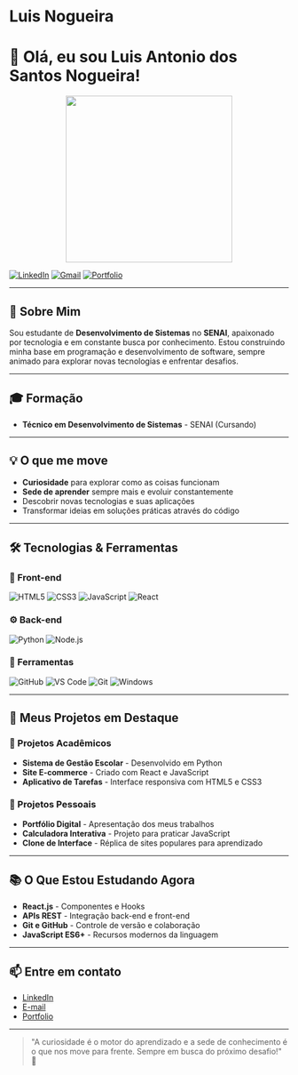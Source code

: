 # Luis Nogueira
# 👋 Olá, eu sou Luis Antonio dos Santos Nogueira!

<div align="center">
  
<img src="https://media.giphy.com/media/L1R1tvI9svkIWwpVYr/giphy.gif" width="300"/>

</div>

[![LinkedIn](https://img.shields.io/badge/-LinkedIn-0A66C2?style=flat-square&logo=linkedin&logoColor=white)](https://www.linkedin.com/in/seu-perfil)
[![Gmail](https://img.shields.io/badge/-Email-EA4335?style=flat-square&logo=gmail&logoColor=white)](mailto:seu-email@gmail.com)
[![Portfolio](https://img.shields.io/badge/-Portfolio-4285F4?style=flat-square&logo=google-chrome&logoColor=white)](https://seu-portfolio.com)

---

## 🚀 Sobre Mim

Sou estudante de **Desenvolvimento de Sistemas** no **SENAI**, apaixonado por tecnologia e em constante busca por conhecimento. Estou construindo minha base em programação e desenvolvimento de software, sempre animado para explorar novas tecnologias e enfrentar desafios.

---

## 🎓 Formação

- **Técnico em Desenvolvimento de Sistemas** - SENAI (Cursando)

---

## 💡 O que me move

- **Curiosidade** para explorar como as coisas funcionam
- **Sede de aprender** sempre mais e evoluir constantemente
- Descobrir novas tecnologias e suas aplicações
- Transformar ideias em soluções práticas através do código

---

## 🛠️ Tecnologias & Ferramentas

### 🎨 Front-end
![HTML5](https://img.shields.io/badge/-HTML5-E34F26?style=flat-square&logo=html5&logoColor=white)
![CSS3](https://img.shields.io/badge/-CSS3-1572B6?style=flat-square&logo=css3&logoColor=white)
![JavaScript](https://img.shields.io/badge/-JavaScript-F7DF1E?style=flat-square&logo=javascript&logoColor=black)
![React](https://img.shields.io/badge/-React-61DAFB?style=flat-square&logo=react&logoColor=black)

### ⚙️ Back-end
![Python](https://img.shields.io/badge/-Python-3776AB?style=flat-square&logo=python&logoColor=white)
![Node.js](https://img.shields.io/badge/-Node.js-339933?style=flat-square&logo=node.js&logoColor=white)

### 🔧 Ferramentas
![GitHub](https://img.shields.io/badge/-GitHub-181717?style=flat-square&logo=github&logoColor=white)
![VS Code](https://img.shields.io/badge/-VS%20Code-007ACC?style=flat-square&logo=visual-studio-code&logoColor=white)
![Git](https://img.shields.io/badge/-Git-F05032?style=flat-square&logo=git&logoColor=white)
![Windows](https://img.shields.io/badge/-Windows-0078D6?style=flat-square&logo=windows&logoColor=white)

---

## 🌟 Meus Projetos em Destaque

### 🎯 Projetos Acadêmicos
- **Sistema de Gestão Escolar** - Desenvolvido em Python
- **Site E-commerce** - Criado com React e JavaScript
- **Aplicativo de Tarefas** - Interface responsiva com HTML5 e CSS3

### 🔧 Projetos Pessoais
- **Portfólio Digital** - Apresentação dos meus trabalhos
- **Calculadora Interativa** - Projeto para praticar JavaScript
- **Clone de Interface** - Réplica de sites populares para aprendizado

---

## 📚 O Que Estou Estudando Agora

- **React.js** - Componentes e Hooks
- **APIs REST** - Integração back-end e front-end
- **Git e GitHub** - Controle de versão e colaboração
- **JavaScript ES6+** - Recursos modernos da linguagem

---

## 📫 Entre em contato

- [LinkedIn](https://www.linkedin.com/in/seu-perfil)
- [E-mail](mailto:seu-email@gmail.com)
- [Portfolio](https://seu-portfolio.com)

---

> "A curiosidade é o motor do aprendizado e a sede de conhecimento é o que nos move para frente. Sempre em busca do próximo desafio!" 🚀
